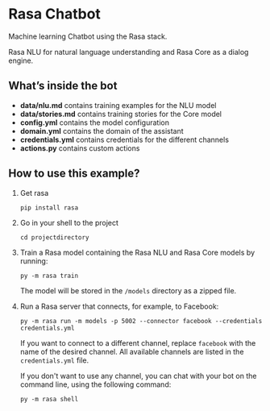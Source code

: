 # Rasa Chatbot

Machine learning Chatbot using the Rasa stack.

Rasa NLU for natural language understanding and Rasa Core as a dialog engine.

## What’s inside the bot

- **data/nlu.md** contains training examples for the NLU model  
- **data/stories.md** contains training stories for the Core model  
- **config.yml** contains the model configuration
- **domain.yml** contains the domain of the assistant  
- **credentials.yml** contains credentials for the different channels
- **actions.py** contains custom actions

## How to use this example?

1. Get rasa
   ```
   pip install rasa
   ```

2. Go in your shell to the project
   ```
   cd projectdirectory
   ```

3. Train a Rasa model containing the Rasa NLU and Rasa Core models by running:
    ```
    py -m rasa train
    ```
    The model will be stored in the `/models` directory as a zipped file.

4. Run a Rasa server that connects, for example, to Facebook:
    ```
    py -m rasa run -m models -p 5002 --connector facebook --credentials credentials.yml
    ```
    If you want to connect to a different channel, replace `facebook` with the name of the
    desired channel.
    All available channels are listed in the `credentials.yml` file.

    If you don't want to use any channel, you can chat with your bot
    on the command line, using the following command:
    ```
    py -m rasa shell
    ```
